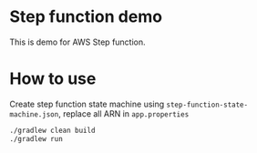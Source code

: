 # Step function demo
This is demo for AWS Step function.

# How to use

Create step function state machine using `step-function-state-machine.json`, replace all ARN in `app.properties` 

```bash
./gradlew clean build 
./gradlew run         
```